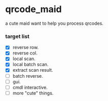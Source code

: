 # qrcode_maid
a cute maid want to help you process qrcodes.

### target list

- [x] reverse row.
- [x] reverse col.
- [x] local scan.
- [x] local batch scan.
- [x] extract scan result.
- [ ] batch reverse.
- [ ] gui.
- [ ] cmdl interactive.
- [ ] more "cute" things.
